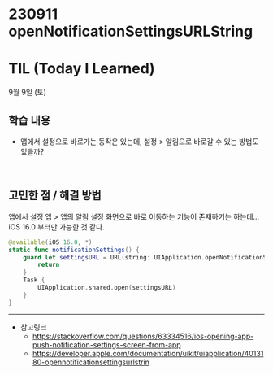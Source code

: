 # 230911 openNotificationSettingsURLString

# TIL (Today I Learned)

9월 9일 (토)

## 학습 내용
- 앱에서 설정으로 바로가는 동작은 있는데, 설정 > 알림으로 바로갈 수 있는 방법도 있을까?

&nbsp;

## 고민한 점 / 해결 방법

앱에서 설정 앱 > 앱의 알림 설정 화면으로 바로 이동하는 기능이 존재하기는 하는데…
iOS 16.0 부터만 가능한 것 같다.

```swift
@available(iOS 16.0, *)
static func notificationSettings() {
    guard let settingsURL = URL(string: UIApplication.openNotificationSettingsURLString) else {
        return
    }
    Task {
        UIApplication.shared.open(settingsURL)
    }
}
```



---

- 참고링크
    - https://stackoverflow.com/questions/63334516/ios-opening-app-push-notification-settings-screen-from-app
    - https://developer.apple.com/documentation/uikit/uiapplication/4013180-opennotificationsettingsurlstrin
